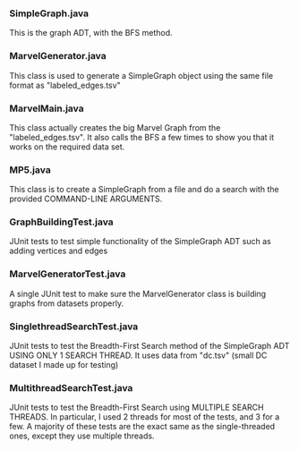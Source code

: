 

### SimpleGraph.java 

This is the graph ADT, with the BFS method.

### MarvelGenerator.java

This class is used to generate a SimpleGraph object using the same file format as "labeled_edges.tsv"

### MarvelMain.java

This class actually creates the big Marvel Graph from the "labeled_edges.tsv". It also calls the BFS a few times to show you that it works on the required data set.

### MP5.java

This class is to create a SimpleGraph from a file and do a search with the provided COMMAND-LINE ARGUMENTS.



### GraphBuildingTest.java

JUnit tests to test simple functionality of the SimpleGraph ADT such as adding vertices and edges

### MarvelGeneratorTest.java

A single JUnit test to make sure the MarvelGenerator class is building graphs from datasets properly. 

### SinglethreadSearchTest.java

JUnit tests to test the Breadth-First Search method of the SimpleGraph ADT USING ONLY 1 SEARCH THREAD. It uses data from "dc.tsv" (small DC dataset I made up for testing)

### MultithreadSearchTest.java

JUnit tests to test the Breadth-First Search using MULTIPLE SEARCH THREADS. In particular, I used 2 threads for most of the tests, and 3 for a few.
 A majority of these tests are the exact same as the single-threaded ones, except they use multiple threads.


